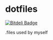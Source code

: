 dotfiles
========

[![Bitdeli Badge](https://d2weczhvl823v0.cloudfront.net/webdizz/dotfiles/trend.png)](https://bitdeli.com/free "Bitdeli Badge")

.files used by myself


